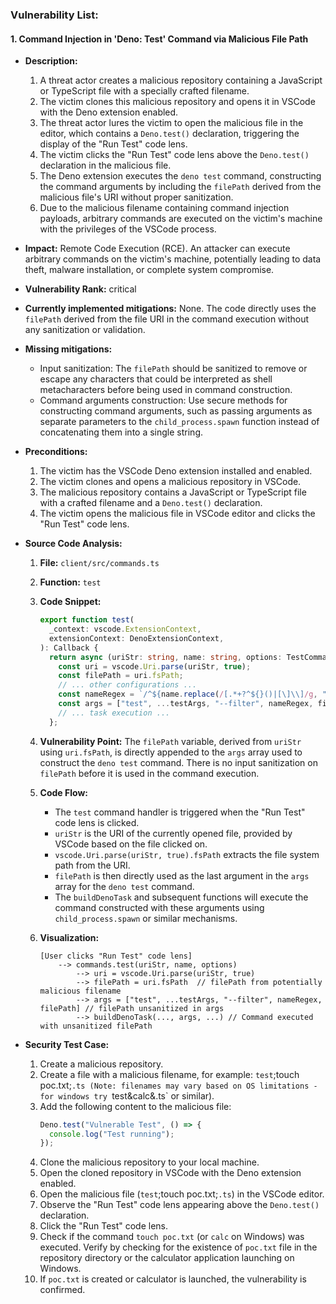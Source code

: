 ### Vulnerability List:

#### 1. Command Injection in 'Deno: Test' Command via Malicious File Path

*   **Description:**
    1.  A threat actor creates a malicious repository containing a JavaScript or TypeScript file with a specially crafted filename.
    2.  The victim clones this malicious repository and opens it in VSCode with the Deno extension enabled.
    3.  The threat actor lures the victim to open the malicious file in the editor, which contains a `Deno.test()` declaration, triggering the display of the "Run Test" code lens.
    4.  The victim clicks the "Run Test" code lens above the `Deno.test()` declaration in the malicious file.
    5.  The Deno extension executes the `deno test` command, constructing the command arguments by including the `filePath` derived from the malicious file's URI without proper sanitization.
    6.  Due to the malicious filename containing command injection payloads, arbitrary commands are executed on the victim's machine with the privileges of the VSCode process.

*   **Impact:**
    Remote Code Execution (RCE). An attacker can execute arbitrary commands on the victim's machine, potentially leading to data theft, malware installation, or complete system compromise.

*   **Vulnerability Rank:** critical

*   **Currently implemented mitigations:**
    None. The code directly uses the `filePath` derived from the file URI in the command execution without any sanitization or validation.

*   **Missing mitigations:**
    - Input sanitization: The `filePath` should be sanitized to remove or escape any characters that could be interpreted as shell metacharacters before being used in command construction.
    - Command arguments construction: Use secure methods for constructing command arguments, such as passing arguments as separate parameters to the `child_process.spawn` function instead of concatenating them into a single string.

*   **Preconditions:**
    1.  The victim has the VSCode Deno extension installed and enabled.
    2.  The victim clones and opens a malicious repository in VSCode.
    3.  The malicious repository contains a JavaScript or TypeScript file with a crafted filename and a `Deno.test()` declaration.
    4.  The victim opens the malicious file in VSCode editor and clicks the "Run Test" code lens.

*   **Source Code Analysis:**

    1.  **File:** `client/src/commands.ts`
    2.  **Function:** `test`
    3.  **Code Snippet:**
        ```typescript
        export function test(
          _context: vscode.ExtensionContext,
          extensionContext: DenoExtensionContext,
        ): Callback {
          return async (uriStr: string, name: string, options: TestCommandOptions) => {
            const uri = vscode.Uri.parse(uriStr, true);
            const filePath = uri.fsPath;
            // ... other configurations ...
            const nameRegex = `/^${name.replace(/[.*+?^${}()|[\]\\]/g, "\\$&")}$/`;
            const args = ["test", ...testArgs, "--filter", nameRegex, filePath];
            // ... task execution ...
          };
        ```
    4.  **Vulnerability Point:** The `filePath` variable, derived from `uriStr` using `uri.fsPath`, is directly appended to the `args` array used to construct the `deno test` command. There is no input sanitization on `filePath` before it is used in the command execution.
    5.  **Code Flow:**
        - The `test` command handler is triggered when the "Run Test" code lens is clicked.
        - `uriStr` is the URI of the currently opened file, provided by VSCode based on the file clicked on.
        - `vscode.Uri.parse(uriStr, true).fsPath` extracts the file system path from the URI.
        - `filePath` is then directly used as the last argument in the `args` array for the `deno test` command.
        - The `buildDenoTask` and subsequent functions will execute the command constructed with these arguments using `child_process.spawn` or similar mechanisms.
    6.  **Visualization:**

        ```
        [User clicks "Run Test" code lens]
            --> commands.test(uriStr, name, options)
                --> uri = vscode.Uri.parse(uriStr, true)
                --> filePath = uri.fsPath  // filePath from potentially malicious filename
                --> args = ["test", ...testArgs, "--filter", nameRegex, filePath] // filePath unsanitized in args
                --> buildDenoTask(..., args, ...) // Command executed with unsanitized filePath
        ```

*   **Security Test Case:**

    1.  Create a malicious repository.
    2.  Create a file with a malicious filename, for example: `test`;touch poc.txt;`.ts (Note: filenames may vary based on OS limitations - for windows try `test&calc&.ts` or similar).
    3.  Add the following content to the malicious file:
        ```typescript
        Deno.test("Vulnerable Test", () => {
          console.log("Test running");
        });
        ```
    4.  Clone the malicious repository to your local machine.
    5.  Open the cloned repository in VSCode with the Deno extension enabled.
    6.  Open the malicious file (`test`;touch poc.txt;`.ts`) in the VSCode editor.
    7.  Observe the "Run Test" code lens appearing above the `Deno.test()` declaration.
    8.  Click the "Run Test" code lens.
    9.  Check if the command `touch poc.txt` (or `calc` on Windows) was executed. Verify by checking for the existence of `poc.txt` file in the repository directory or the calculator application launching on Windows.
    10. If `poc.txt` is created or calculator is launched, the vulnerability is confirmed.
